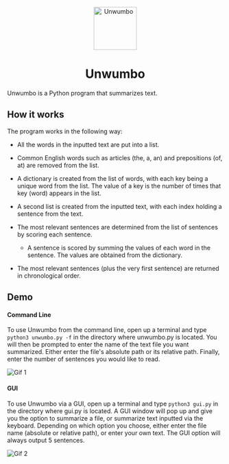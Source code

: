 <p align="center"><img src="https://github.com/haseebT/Unwumbo/blob/master/logo.png" alt="Unwumbo" width="100" height="100"></p>

<h1 align="center">Unwumbo</h1>

Unwumbo is a Python program that summarizes text.

## How it works

The program works in the following way:

- All the words in the inputted text are put into a list.

- Common English words such as articles (the, a, an) and prepositions (of, at) are removed from the list.

- A dictionary is created from the list of words, with each key being a unique word from the list. The value of a key is the number of times that key (word) appears in the list.

- A second list is created from the inputted text, with each index holding a sentence from the text.

- The most relevant sentences are determined from the list of sentences by scoring each sentence.

  - A sentence is scored by summing the values of each word in the sentence. The values are obtained from the dictionary.

- The most relevant sentences (plus the very first sentence) are returned in chronological order.

## Demo

#### Command Line

To use Unwumbo from the command line, open up a terminal and type `python3 unwumbo.py -f` in the directory where unwumbo.py is located. You will then be prompted to enter the name of the text file you want summarized. Either enter the file's absolute path or its relative path. Finally, enter the number of sentences you would like to read.

![Gif 1](https://github.com/haseebT/Unwumbo/blob/master/gifs/cli-text.gif)

#### GUI

To use Unwumbo via a GUI, open up a terminal and type `python3 gui.py` in the directory where gui.py is located. A GUI window will pop up and give you the option to summarize a file, or summarize text inputted via the keyboard. Depending on which option you choose, either enter the file name (absolute or relative path), or enter your own text. The GUI option will always output 5 sentences.

![Gif 2](https://github.com/haseebT/Unwumbo/blob/master/gifs/gui.gif)


